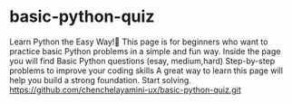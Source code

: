 # basic-python-quiz
Learn Python the Easy Way!🐍 This page is for beginners who want to practice basic Python problems in a simple and fun way. Inside the page you will find Basic Python questions (esay, medium,hard) Step-by-step problems to improve your coding skills A great way to learn this page will help you build a strong foundation. Start solving.
https://github.com/chenchelayamini-ux/basic-python-quiz.git
